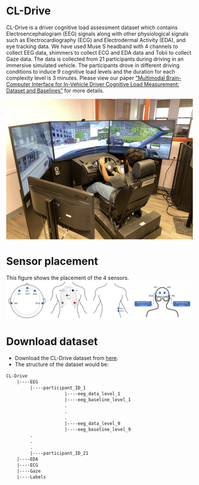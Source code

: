 # CL-Drive
CL-Drive is a driver cognitive load assessment dataset which contains Electroencephalogram (EEG) signals along with other physiological signals such as Electrocardiography (ECG) and Electrodermal Activity (EDA), and eye tracking data. We have used Muse S headband with 4 channels to collect EEG data, shimmers to collect ECG and EDA data and Tobii to collect Gaze data. The data is collected from 21 participants during driving in an immersive simulated vehicle. The participants drove in different driving conditions to induce 9 cognitive load levels and the duration for each complexity level is 3 minutes. Please view our paper ["Multimodal Brain-Computer Interface for In-Vehicle Driver Cognitive Load Measurement: Dataset and
Baselines"]([https://ieeexplore.ieee.org/stamp/stamp.jsp?arnumber=10382455&casa_token=cIJ2eThYHcIAAAAA:qkw5MTEZFvKfdBqCg4v3FZERtzUyC-5Im3R0_DDuwGlRNrl4y8i1FEmjsrRCJHXF7KO8UOuV9Q]) for more details.

![Alt text](/Figures/driving_simulator.jpg?raw=true "Optional Title")

# Sensor placement
This figure shows the placement of the 4 sensors.
![Alt text](/Figures/sensor_placement.jpg?raw=true "Optional Title")
 

# Download dataset

* Download the CL-Drive dataset from [here](https://borealisdata.ca/privateurl.xhtml?token=505ef1f5-18f8-407b-a9aa-31c964208005).
* The structure of the dataset would be:

```    
CL-Drive
    |----EEG 
         |----participant_ID_1
                      |----eeg_data_level_1
                      |----eeg_baseline_level_1
                      .
                      .
                      .
                      |----eeg_data_level_9
                      |----eeg_baseline_level_9
         .
         .
         .
         |----participant_ID_21
    |----EDA
    |----ECG
    |----Gaze
    |----Labels
```

